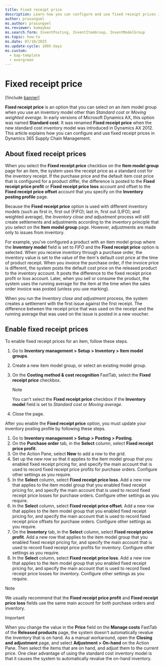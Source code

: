 ```yaml
---
title: Fixed receipt price
description: Learn how you can configure and use fixed receipt prices in Microsoft Dynamics 365 Supply Chain Management with an outline on fixed receipt prices. 
author: prasungoel
ms.author: prasungoel
ms.reviewer: kamaybac
ms.search.form: InventPosting, InventItemGroup, InventModelGroup
ms.topic: how-to
ms.date: 07/10/2025
ms.update-cycle: 1095-days
ms.custom: 
  - bap-template
  - evergreen
---
```


# Fixed receipt price

[!include [banner](../includes/banner.md)]

**Fixed receipt price** is an option that you can select on an item model group when you use an inventory model other than *Standard cost* or *Moving weighted average*. In early versions of Microsoft Dynamics AX, this option was named **Standard cost**. It was renamed **Fixed receipt price** when the new standard cost inventory model was introduced in Dynamics AX 2012. This article explains how you can configure and use fixed receipt prices in Dynamics 365 Supply Chain Management.

## About fixed receipt prices

When you select the **Fixed receipt price** checkbox on the **Item model group** page for an item, the system uses the receipt price as a standard cost for the inventory receipt. If the purchase price and the default item cost price that is configured for a product differ, the difference is posted to the **Fixed receipt price profit** or **Fixed receipt price loss** account and offset to the **Fixed receipt price offset** account that you specify on the **Inventory posting profile** page.

Because the **Fixed receipt price** option is used with different inventory models (such as first in, first out (FIFO); last in, first out (LIFO); and weighted average), the *Inventory close and adjustment* process will still create settlements and adjustments according to the inventory principle that you select on the **Item model group** page. However, adjustments are made only to issues from inventory.

For example, you've configured a product with an item model group where the **Inventory model** field is set to *FIFO* and the **Fixed receipt price** option is selected. When you receive inventory through a purchase order, the inventory value is set to the value of the item's default cost price at the time of product receipt. When you invoice the purchase order, if the invoice price is different, the system posts the default cost price on the released product to the inventory account. It posts the difference to the fixed receipt price profit or loss account. Later, when you sell or consume the product, the system uses the running average for the item at the time when the sales order invoice was posted (unless you use marking).

When you run the *Inventory close and adjustment* process, the system creates a settlement with the first issue against the first receipt. The difference between the receipt price that was used on the receipt and the running average that was used on the issue is posted in a new voucher.

## Enable fixed receipt prices

To enable fixed receipt prices for an item, follow these steps.

1. Go to **Inventory management \> Setup \> Inventory \> Item model groups**.
2. Create a new item model group, or select an existing model group.
3. On the **Costing method & cost recognition** FastTab, select the **Fixed receipt price** checkbox.

    > [!NOTE]
    > You can't select the **Fixed receipt price** checkbox if the **Inventory model** field is set to *Standard cost* or *Moving average*.

4. Close the page.

After you enable the **Fixed receipt price** option, you must update your inventory posting profile by following these steps.

1. Go to **Inventory management \> Setup \> Posting \> Posting**.
1. On the **Purchase order** tab, in the **Select** column, select **Fixed receipt price profit**.
1. On the Action Pane, select **New** to add a row to the grid.
1. Set up the new row so that it applies to the item model group that you enabled fixed receipt pricing for, and specify the main account that is used to record fixed receipt price profits for purchase orders. Configure other settings as you require.
1. In the **Select** column, select **Fixed receipt price loss**. Add a new row that applies to the item model group that you enabled fixed receipt pricing for, and specify the main account that is used to record fixed receipt price losses for purchase orders. Configure other settings as you require.
1. In the **Select** column, select **Fixed receipt price offset**. Add a new row that applies to the item model group that you enabled fixed receipt pricing for, and specify the main account that is used to record fixed receipt price offsets for purchase orders. Configure other settings as you require.
1. On the **Inventory** tab, in the **Select** column, select **Fixed receipt price profit**. Add a new row that applies to the item model group that you enabled fixed receipt pricing for, and specify the main account that is used to record fixed receipt price profits for inventory. Configure other settings as you require.
1. In the **Select** column, select **Fixed receipt price loss**. Add a new row that applies to the item model group that you enabled fixed receipt pricing for, and specify the main account that is used to record fixed receipt price losses for inventory. Configure other settings as you require.

> [!NOTE]
> We usually recommend that the **Fixed receipt price profit** and **Fixed receipt price loss** fields use the same main account for both purchase orders and inventory.

> [!IMPORTANT]
> When you change the value in the **Price** field on the **Manage costs** FastTab of the **Released products** page, the system doesn't automatically revalue the inventory that is on hand. As a manual workaround, open the **Closing and adjustment** page, and select **Adjustment \> On-hand** on the Action Pane. Then select the items that are on hand, and adjust them to the current price. One clear advantage of using the standard cost inventory model is that it causes the system to automatically revalue the on-hand inventory.
